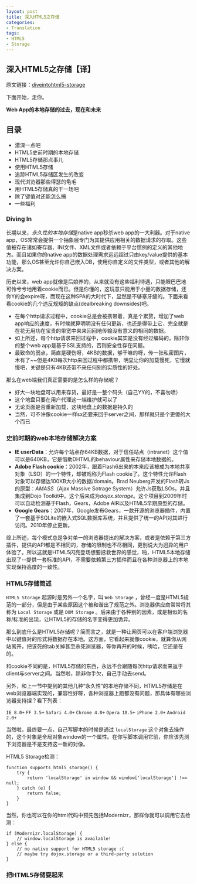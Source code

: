 ```yaml
---
layout: post
title: 深入HTML5之存储
categories:
- Translation
tags:
- HTML5
- Storage
---
```


深入HTML5之存储【译】
---------------------------

原文链接：[diveintohtml5-storage](http://diveintohtml5.info/storage.html)

下面开始，走你。

**Web App的本地存储的过去，现在和未来**

## 目录

- 潜深一点吧
- HTML5史前时期的本地存储
- HTML5存储那点事儿
- 使用HTML5存储
- 追踪HTML5存储区发生的改变
- 现代浏览器那些得瑟的龟毛
- 用HTML5存储真的干一场吧
- 除了键值对还能怎么搞
- 一些福利

### Diving In
长期以来，*永久性的本地存储*是native app秒杀web app的一大利器。对于native app，OS常常会提供一个抽象层专门为其提供应用相关的数据请求的存取。这些值被存在诸如寄存器、INI文件、XML文件或者依赖于平台惯例的定义的其他地方。而且如果你的native app的数据处理需求远远超过只由key/value提供的基本功能，那么OS甚至允许你自己嵌入DB，使用你自定义的文件类型，或者其他的解决方案。

历史以来，web app就像是后娘养的，从来就没有这些福利待遇，只能眼巴巴地可怜兮兮地用着cookie而已。但是你懂的，这玩意只能用于小量的数据存储，还你Y的会expire呀，而现在这种SPA的大时代下，显然是不够塞牙缝的。下面来看看cookie的几个违反规矩的缺点(dealbreaking downsides)吧。

+ 在每个http请求过程中，cookie总是会被携带着，真是个累赘，增加了web app响应的速度，有时候就算明明没有任何更新，也还是得带上它，完全就是在花无用功在宝贵的带宽中来来回回地传输没有意义的相同的数据。
+ 如上所述，每个http请求来回过程中，cookie其实是没有经过编码的，除非你的整个web app是基于SSL支持的，否则安全性存在问题。
+ 最致命的弱点，简直是硬伤呀，4KB的数据，够干嘛的呀，传一张私密图片，木有了~~但是4KB每次http来回过程中都携带，明显让你的加载慢死，它慢就慢吧，关键是只有4KB还带不来任何别的实质性的好处。

那么在web端我们真正需要的是怎么样的存储呢？
- 好大一块地盘可以用来存货，最好是一整个码头（自己YY的，不喜勿喷）
- 这个地盘只要在用户代理这一端维护就可以了
- 无论页面是否重新加载，这块地盘上的数据是持久的
- 当然，可不许像cookie一样sx还要来回于server之间，那样就只是个更傻的大个而已

### 史前时期的web本地存储解决方案
- **IE userData**：允许每个站点存64KB数据，对于信任站点（intranet）这个值可以是640KB，它是借助DHTML的behaviour属性来存储本地数据的。
- **Adobe Flash cookie**：2002年，跟着Flash6出来的本来应该被成为本地共享对象（LSO）的一个特性，却被戏称为Flash cookie了。这个特性允许Flash对象可以存储达100KB大小的数据/domain。Brad Neuberg开发的Flash转Js的原型：*AMASS*（Ajax Massive Sotrage System）允许Js获取LSOs，并且集成到Dojo Toolkit中。这个后来成为*dojox.storage*。这个项目到2009年时可以自动检测基于Flash，Gears，Adobe AIR以及HTML5早期原型的存储。
- **Google Gears**：2007年，Google发布Gears，一款开源的浏览器插件，内置了一套基于SQLite的嵌入式SQL数据库系统，并且提供了统一的API对其进行访问。2010年停止更新。

综上所述，每个模式总是争对单一的浏览器提出的解决方案，或者是依赖于第三方插件，提供的API都是不相同的，存储的限制也不尽相同，更别说大为迥异的用户体验了。所以这就是HTML5闪亮登场想要拯救世界的感觉，啪，HTML5本地存储出现了--提供一套标准的API，不需要依赖第三方插件而且在各种浏览器上的本地实现保持高度的一致性。

### HTML5存储简述
`HTML5 Storage` 起源时是另外一个名字，叫 `Web Storage` ，曾经一度是HTML5规范的一部分，但是由于某些原因这个被和谐出了规范之外。浏览器供应商常常将其称为 `Local Storage` 或是 `DOM Storage` 。后来由于各种别的因素，或是相似的名称/标准的出现，让HTML5的存储的名字变得更加诡异。

那么到底什么是HTML5存储呢？简而言之，就是一种让网页可以在客户端浏览器中以键值对的形式将数据存在本地。这方面，它看起来就像cookie，就算你从网站离开，把该死的tab关掉甚至杀死浏览器，等你再开的时候，咦哈，它还是在的。

和cookie不同的是，HTML5存储的东西，永远不会跟随每次http请求而来返于client与server之间。当然啦，除非你手欠，自己手动去send。

另外，和上一节中提到的其他几种“永久性”的本地存储不同，HTML5存储是在web浏览器端实现的，兼容性好呀，各种浏览器上跑都没有问题，那具体有哪些浏览器支持捏？看下列表：

`IE 8.0+`   `FF 3.5+`   `Safari 4.0+`   `Chrome 4.0+`   `Opera 10.5+`   `iPhone 2.0+`   `Android 2.0+`

当然啦，最终要一点，自己写脚本的时候是通过 `localStorage` 这个对象去操作的，这个对象是全局对象window的一个属性。在你写脚本调用它前，你应该先测下浏览器是不是支持这一新的对像。

HTML5 Storage检测：

	function supports_html5_storage() {
		try {
			return 'localStorage' in window && window['localStorage'] !== null;
		} catch (e) {
			return false;
		}
	}

当然，你也可以在你的html代码中预先包括Modernizr，那样你就可以调用它去检测：

	if (Modernizr.localStorage) {
		// window.localStorage is available!
	} else {
		// no native support for HTML5 storage :(
		// maybe try dojox.storage or a third-party solution
	}

### 把HTML5存储耍起来
